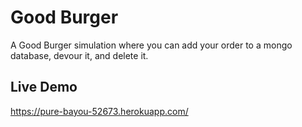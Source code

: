 # Good Burger

A Good Burger simulation where you can add your order to a mongo database, devour it, and delete it.

## Live Demo

https://pure-bayou-52673.herokuapp.com/
